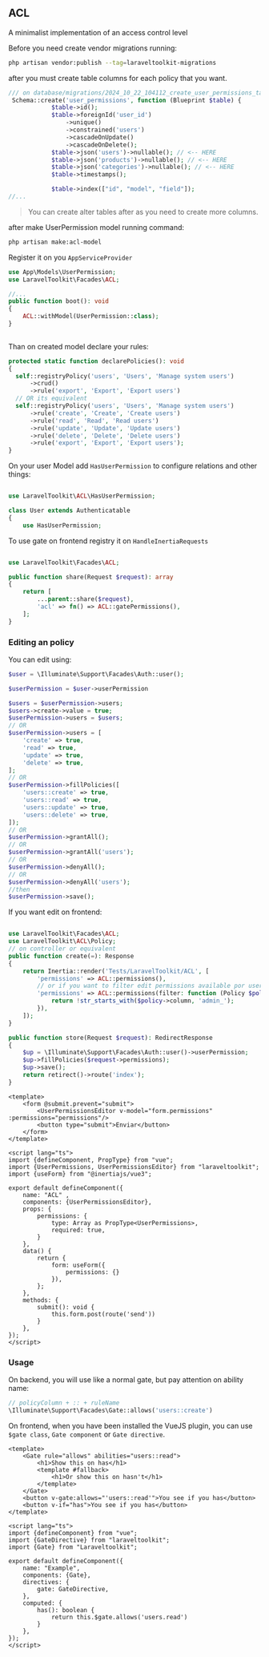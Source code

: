 ## ACL
A minimalist implementation of an access control level

Before you need create vendor migrations running:
```bash
php artisan vendor:publish --tag=laraveltoolkit-migrations
```

after you must create table columns for each policy that you want.
```php
/// on database/migrations/2024_10_22_104112_create_user_permissions_table
 Schema::create('user_permissions', function (Blueprint $table) {
            $table->id();
            $table->foreignId('user_id')
                ->unique()
                ->constrained('users')
                ->cascadeOnUpdate()
                ->cascadeOnDelete();
            $table->json('users')->nullable(); // <-- HERE
            $table->json('products')->nullable(); // <-- HERE
            $table->json('categories')->nullable(); // <-- HERE
            $table->timestamps();

            $table->index(["id", "model", "field"]);
//...
```
> You can create alter tables after as you need to create more columns.

after make UserPermission model running command:
```bash
php artisan make:acl-model
```

Register it on you `AppServiceProvider`
```php
use App\Models\UserPermission;
use LaravelToolkit\Facades\ACL;

//...
public function boot(): void
{
    ACL::withModel(UserPermission::class);
}
 
```

Than on created model declare your rules:
```php
protected static function declarePolicies(): void
{
  self::registryPolicy('users', 'Users', 'Manage system users')
      ->crud()
      ->rule('export', 'Export', 'Export users')
  // OR its equivalent
  self::registryPolicy('users', 'Users', 'Manage system users')
      ->rule('create', 'Create', 'Create users')
      ->rule('read', 'Read', 'Read users')
      ->rule('update', 'Update', 'Update users')
      ->rule('delete', 'Delete', 'Delete users')
      ->rule('export', 'Export', 'Export users');
}
```

On your user Model add `HasUserPermission` to configure relations and other things:
```php

use LaravelToolkit\ACL\HasUserPermission;

class User extends Authenticatable
{
    use HasUserPermission;
```

To use gate on frontend registry it on `HandleInertiaRequests`
```php

use LaravelToolkit\Facades\ACL;

public function share(Request $request): array
{
    return [
        ...parent::share($request),
        'acl' => fn() => ACL::gatePermissions(),
    ];
}
```

### Editing an policy

You can edit using:
```php
$user = \Illuminate\Support\Facades\Auth::user();

$userPermission = $user->userPermission

$users = $userPermission->users;
$users->create->value = true;
$userPermission->users = $users;
// OR
$userPermission->users = [
    'create' => true,
    'read' => true,
    'update' => true,
    'delete' => true,
];
// OR
$userPermission->fillPolicies([
    'users::create' => true,
    'users::read' => true,
    'users::update' => true,
    'users::delete' => true,
]);
// OR
$userPermission->grantAll();
// OR
$userPermission->grantAll('users');
// OR
$userPermission->denyAll();
// OR
$userPermission->denyAll('users');
//then
$userPermission->save();
```

If you want edit on frontend:

```php

use LaravelToolkit\Facades\ACL;
use LaravelToolkit\ACL\Policy;
// on controller or equivalent
public function create(=): Response
{
    return Inertia::render('Tests/LaravelToolkit/ACL', [
        'permissions' => ACL::permissions(),
        // or if you want to filter edit permissions available por users
        'permissions' => ACL::permissions(filter: function (Policy $policy) {
            return !str_starts_with($policy->column, 'admin_');
        }),
    ]);
}

public function store(Request $request): RedirectResponse
{
    $up = \Illuminate\Support\Facades\Auth::user()->userPermission;
    $up->fillPolicies($request->permissions);
    $up->save();
    return retirect()->route('index');
}
```

```vue
<template>
    <form @submit.prevent="submit">
        <UserPermissionsEditor v-model="form.permissions" :permissions="permissions"/>
        <button type="submit">Enviar</button>
    </form>
</template>

<script lang="ts">
import {defineComponent, PropType} from "vue";
import {UserPermissions, UserPermissionsEditor} from "laraveltoolkit";
import {useForm} from "@inertiajs/vue3";

export default defineComponent({
    name: "ACL" ,
    components: {UserPermissionsEditor},
    props: {
        permissions: {
            type: Array as PropType<UserPermissions>,
            required: true,
        }
    },
    data() {
        return {
            form: useForm({
                permissions: {}
            }),
        };
    },
    methods: {
        submit(): void {
            this.form.post(route('send'))
        }
    },
});
</script>
```

### Usage

On backend, you will use like a normal gate, but pay attention on ability name:
```php
// policyColumn + :: + ruleName
\Illuminate\Support\Facades\Gate::allows('users::create')
```

On frontend, when you have been installed the VueJS plugin, you can use `$gate class`, `Gate component` or `Gate directive`.

```vue
<template>
    <Gate rule="allows" abilities="users::read">
        <h1>Show this on has</h1>
        <template #fallback>
            <h1>Or show this on hasn't</h1>
        </template>
    </Gate>
    <button v-gate:allows="'users::read'">You see if you has</button>
    <button v-if="has">You see if you has</button>
</template>

<script lang="ts">
import {defineComponent} from "vue";
import {GateDirective} from "laraveltoolkit";
import {Gate} from "Laraveltoolkit";

export default defineComponent({
    name: "Example",
    components: {Gate},
    directives: {
        gate: GateDirective,
    },
    computed: {
        has(): boolean {
            return this.$gate.allows('users.read')
        }
    },
});
</script>

```


